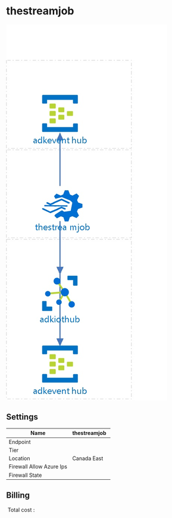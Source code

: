 # thestreamjob 
![alt text](/../assets/ed1773d2c7e244b1898612b168f20f8c.jpg) 
## Settings


| Name | thestreamjob  |
| --- | --- |
| Endpoint |   |
| Tier |   |
| Location | Canada East  |
| Firewall Allow Azure Ips |   |
| Firewall State |   |

## Billing
 Total cost : 
